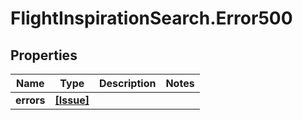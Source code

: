 # FlightInspirationSearch.Error500

## Properties

Name | Type | Description | Notes
------------ | ------------- | ------------- | -------------
**errors** | [**[Issue]**](Issue.md) |  | 


